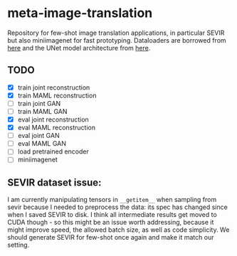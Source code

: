 # meta-image-translation

Repository for few-shot image translation applications, in particular SEVIR but also miniimagenet for fast prototyping. 
Dataloaders are borrowed from [here](https://github.com/junyanz/pytorch-CycleGAN-and-pix2pix) and the UNet model architecture from [here](https://github.com/milesial/Pytorch-UNet). 

## TODO

- [x] train joint reconstruction
- [x] train MAML reconstruction
- [ ] train joint GAN
- [ ] train MAML GAN
- [x] eval joint reconstruction
- [x] eval MAML reconstruction
- [ ] eval joint GAN
- [ ] eval MAML GAN
- [ ] load pretrained encoder
- [ ] miniimagenet

## SEVIR dataset issue:

I am currently manipulating tensors in ```__getitem__``` when sampling from sevir because I needed to preprocess the data: its spec has changed since when I saved SEVIR to disk. I think all intermediate results get moved to CUDA though - so this might be an issue worth addressing, because it might improve speed, the allowed batch size, as well as code simplicity. We should generate SEVIR for few-shot once again and make it match our setting.
